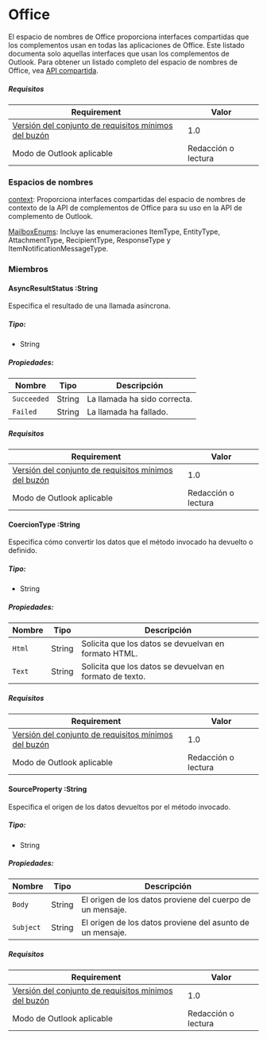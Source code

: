  

# <a name="office"></a>Office

El espacio de nombres de Office proporciona interfaces compartidas que los complementos usan en todas las aplicaciones de Office. Este listado documenta solo aquellas interfaces que usan los complementos de Outlook. Para obtener un listado completo del espacio de nombres de Office, vea [API compartida](../../shared/shared-api.md).

##### <a name="requirements"></a>Requisitos

|Requirement| Valor|
|---|---|
|[Versión del conjunto de requisitos mínimos del buzón](../tutorial-api-requirement-sets.md)| 1.0|
|Modo de Outlook aplicable| Redacción o lectura|

### <a name="namespaces"></a>Espacios de nombres

[context](Office.context.md): Proporciona interfaces compartidas del espacio de nombres de contexto de la API de complementos de Office para su uso en la API de complemento de Outlook.

[MailboxEnums](Office.MailboxEnums.md): Incluye las enumeraciones ItemType, EntityType, AttachmentType, RecipientType, ResponseType y ItemNotificationMessageType.

### <a name="members"></a>Miembros

####  <a name="asyncresultstatus-:string"></a>AsyncResultStatus :String

Especifica el resultado de una llamada asíncrona.

##### <a name="type:"></a>Tipo:

*   String

##### <a name="properties:"></a>Propiedades:

|Nombre| Tipo| Descripción|
|---|---|---|
|`Succeeded`| String|La llamada ha sido correcta.|
|`Failed`| String|La llamada ha fallado.|

##### <a name="requirements"></a>Requisitos

|Requirement| Valor|
|---|---|
|[Versión del conjunto de requisitos mínimos del buzón](../tutorial-api-requirement-sets.md)| 1.0|
|Modo de Outlook aplicable| Redacción o lectura|
####  <a name="coerciontype-:string"></a>CoercionType :String

Especifica cómo convertir los datos que el método invocado ha devuelto o definido.

##### <a name="type:"></a>Tipo:

*   String

##### <a name="properties:"></a>Propiedades:

|Nombre| Tipo| Descripción|
|---|---|---|
|`Html`| String|Solicita que los datos se devuelvan en formato HTML.|
|`Text`| String|Solicita que los datos se devuelvan en formato de texto.|

##### <a name="requirements"></a>Requisitos

|Requirement| Valor|
|---|---|
|[Versión del conjunto de requisitos mínimos del buzón](../tutorial-api-requirement-sets.md)| 1.0|
|Modo de Outlook aplicable| Redacción o lectura|
####  <a name="sourceproperty-:string"></a>SourceProperty :String

Especifica el origen de los datos devueltos por el método invocado.

##### <a name="type:"></a>Tipo:

*   String

##### <a name="properties:"></a>Propiedades:

|Nombre| Tipo| Descripción|
|---|---|---|
|`Body`| String|El origen de los datos proviene del cuerpo de un mensaje.|
|`Subject`| String|El origen de los datos proviene del asunto de un mensaje.|

##### <a name="requirements"></a>Requisitos

|Requirement| Valor|
|---|---|
|[Versión del conjunto de requisitos mínimos del buzón](../tutorial-api-requirement-sets.md)| 1.0|
|Modo de Outlook aplicable| Redacción o lectura|
